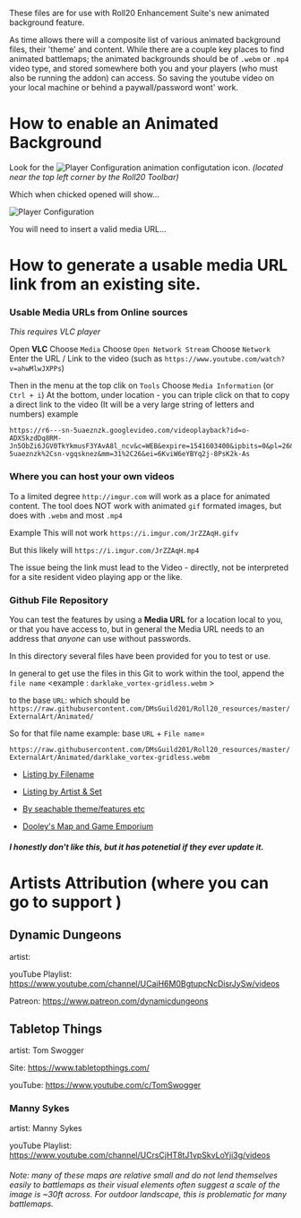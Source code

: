 These files are for use with Roll20 Enhancement Suite's new animated background feature.

As time allows there will a composite list of various animated background files, their 'theme' and content. While there are a couple key places to find animated battlemaps; the animated backgrounds should be of `.webm` or `.mp4` video type, and stored somewhere both you and your players (who must also be running the addon) can access. So saving the youtube video on your local machine or behind a paywall/password wont' work.

# How to enable an Animated Background

Look for the ![Player Configuration](https://image.ibb.co/mP0yeq/Icon.png) animation configutation icon. *(located near the top left corner by the Roll20 Toolbar)*

Which when chicked opened will show... 

![Player Configuration](https://image.ibb.co/heMFQV/Background-Setup.png)

You will need to insert a valid media URL...



# How to generate a usable media URL link from an existing site. 

### Usable Media URLs from Online sources

*This requires VLC player*


Open **VLC**
Choose `Media`
Choose `Open Network Stream`
Choose `Network`
Enter the URL / Link to the video (such as `https://www.youtube.com/watch?v=ahwMlwJXPPs`)

Then in the menu at the top clik on `Tools`
Choose `Media Information` (or `Ctrl + i`)
At the bottom, under location - you can triple click on that to copy a direct link to the video
(It will be a very large string of letters and numbers)
example

```
https://r6---sn-5uaeznzk.googlevideo.com/videoplayback?id=o-ADXSkzdDq8RM-Jn5ObZi6JGV0TkYkmusF3YAvA8l_ncv&c=WEB&expire=1541603400&ipbits=0&pl=26&signature=1E2D2BE185FA6F00216100BED0C3D2C5AA2E903B.C97AAFE29C396824C2404ACE4AA6DFE19127BC5F&mime=video%2Fmp4&requiressl=yes&ip=2601%3Ac6%3A8302%3Ad600%3A7c52%3A7b49%3A52d0%3A948d&mt=1541581677&fvip=4&key=yt6&sparams=dur%2Cei%2Cid%2Cinitcwndbps%2Cip%2Cipbits%2Citag%2Clmt%2Cmime%2Cmm%2Cmn%2Cms%2Cmv%2Cpl%2Cratebypass%2Crequiressl%2Csource%2Cexpire&ms=au%2Conr&itag=22&lmt=1494324191606141&dur=10800.065&mv=m&ratebypass=yes&source=youtube&initcwndbps=1885000&mn=sn-5uaeznzk%2Csn-vgqsknez&mm=31%2C26&ei=6KviW6eYBYq2j-8PsK2k-As
```

### Where you can host your own videos

To a limited degree `http://imgur.com` will work as a place for animated content.
The tool does NOT work with animated `gif` formated images, but does with `.webm` and most `.mp4`

Example
This will not work
```https://i.imgur.com/JrZZAqH.gifv ```

But this likely will
```https://i.imgur.com/JrZZAqH.mp4```

The issue being the link must lead to the Video - directly, not be interpreted for a site resident video playing app or the like.



### Github File Repository

You can test the features by using a **Media URL** for a location local to you, or that you have access to, but in general the Media URL needs to an address that *anyone* can use without passwords.

In this directory several files have been provided for you to test or use.

In general to get use the files in this Git to work within the tool, append the `file name` <example : `darklake_vortex-gridless.webm` >

to the base `URL`: which should be `https://raw.githubusercontent.com/DMsGuild201/Roll20_resources/master/ExternalArt/Animated/`

So for that file name example:  base `URL` + `File name`=

`https://raw.githubusercontent.com/DMsGuild201/Roll20_resources/master/ExternalArt/Animated/darklake_vortex-gridless.webm`

- [Listing by Filename](https://github.com/DMsGuild201/Roll20_resources/blob/master/ExternalArt/Animated/By%20filename.MD)


- [Listing by Artist & Set](https://github.com/DMsGuild201/Roll20_resources/blob/master/ExternalArt/Animated/Listing%20by%20Artist%20n%20Set.MD)

- [By seachable theme/features etc](https://docs.google.com/spreadsheets/d/1CmYvfdu4lUNXEKWUoCqgTMlUd_UXYb-0N-GSqLsZF-M/edit#gid=0)

- [Dooley's Map and Game Emporium](https://dmge.net/library)
##### I honestly don't like this, but it has potenetial if they ever update it.



# Artists Attribution (where you can go to support )


## Dynamic Dungeons 

artist:

youTube Playlist: https://www.youtube.com/channel/UCaiH6M0BgtupcNcDisrJySw/videos

Patreon: https://www.patreon.com/dynamicdungeons





## Tabletop Things

artist: Tom Swogger

Site: https://www.tabletopthings.com/

youTube: https://www.youtube.com/c/TomSwogger






### Manny Sykes

artist: Manny Sykes

youTube Playlist: https://www.youtube.com/channel/UCrsCjHT8tJ1vpSkvLoYji3g/videos

###### Note: many of these maps are relative small and do not lend themselves easily to battlemaps as their visual elements often suggest a scale of the image is ~30ft across. For outdoor landscape, this is problematic for many battlemaps.



